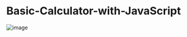 # Basic-Calculator-with-JavaScript

![image](https://user-images.githubusercontent.com/59209205/229816493-c8b6b021-2c6e-44a8-a05c-902dde8a4084.png)
